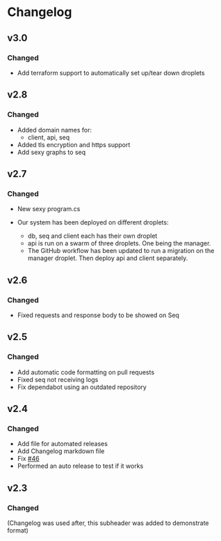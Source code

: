 # Changelog

## v3.0

### Changed

- Add terraform support to automatically set up/tear down droplets

## v2.8

### Changed

- Added domain names for:
  - client, api, seq
- Added tls encryption and https support
- Add sexy graphs to seq

## v2.7

### Changed

- New sexy program.cs

- Our system has been deployed on different droplets:
  - db, seq and client each has their own droplet
  - api is run on a swarm of three droplets. One being the manager.
  - The GitHub workflow has been updated to run a migration on the manager droplet. Then deploy api and client separately.

## v2.6

### Changed

- Fixed requests and response body to be showed on Seq

## v2.5

### Changed

- Add automatic code formatting on pull requests
- Fixed seq not receiving logs
- Fix dependabot using an outdated repository

## v2.4

### Changed

- Add file for automated releases
- Add Changelog markdown file
- Fix [#46](https://github.com/Grumlebob/The-Pentuple-MiniTwit/issues/46)
- Performed an auto release to test if it works

## v2.3

### Changed

(Changelog was used after, this subheader was added to demonstrate format)
